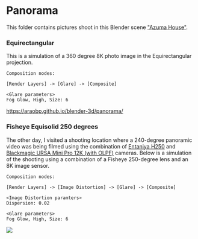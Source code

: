 # Panorama

This folder contains pictures shoot in this Blender scene ["Azuma House"](https://github.com/araobp/blender-3d/tree/main/scenes/AzumaHouse).

### Equirectangular

This is a simulation of a 360 degree 8K photo image in the Equirectangular projection.

```
Composition nodes:

[Render Layers] -> [Glare] -> [Composite]

<Glare parameters>
Fog Glow, High, Size: 6
```

https://araobp.github.io/blender-3d/panorama/

### Fisheye Equisolid 250 degrees

The other day, I visited a shooting location where a 240-degree panoramic video was being filmed using the combination of [Entaniya H250](https://products.entaniya.co.jp/en/list/hal-250-series/) and [Blackmagic URSA Mini Pro 12K (with OLPF)](https://www.blackmagicdesign.com/products/blackmagicursaminipro) cameras. Below is a simulation of the shooting using a combination of a Fisheye 250-degree lens and an 8K image sensor.

```
Composition nodes:

[Render Layers] -> [Image Distortion] -> [Glare] -> [Composite]

<Image Distortion paramters>
Dispersion: 0.02

<Glare parameters>
Fog Glow, High, Size: 6
```

<img src="fisheye_equisolid/AzumaHouse1.png" widh=800>

